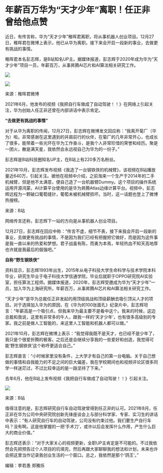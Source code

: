 # 年薪百万华为“天才少年”离职！任正非曾给他点赞

近日，有传言称，华为“天才少年”稚晖君离职，将从事机器人创业项目。12月27日，稚晖君在微博上表示，他已从华为离职。接下来会开启一段新的事业，去做更有挑战的事情。

稚晖君本名彭志辉，是B站知名UP主。据媒体报道，彭志辉于2020年成为华为“天才少年”项目一员，年薪百万，从事昇腾AI芯片和AI算法相关研究工作。

![](https://inews.gtimg.com/newsapp_bt/0/15579761436/1000)

![](https://inews.gtimg.com/newsapp_bt/0/15579761470/1000)

来源：稚晖君微博

2021年6月，他发布的视频《我把自行车做成了自动驾驶！！》在网络上引起关注，华为创始人任正非还曾在内部讲话中表示肯定。

**“去做更有挑战的事情”**

对于从华为离职的传闻，12月27日，彭志辉在微博发文回应称：“我离开菊厂（华为）啦。非常感谢在这里遇到的并肩前行的伙伴，在菊厂的几年非常开心，也成长了很多，能带着一些光环在华为工作奋斗，是我个人非常珍惜的荣誉和经历。聚是一团火，散是满天星，我依然会永远视自己为华为的一份子。”

彭志辉是B站科技圈知名UP主，在B站上有220多万名粉丝。

2021年10月，彭志辉发布视频《我造了一台钢铁侠的机械臂》，该视频在B站播放量近640万，引起关注。据他在视频中介绍，之前淘来一个生产于2014年的二手机械臂，但是他不太满意，便自己造了一台机器臂Dummy。这个项目的操作系统运用开源鸿蒙，AI计算平台使用的是华为昇腾Atlas边缘计算平台。视频中，彭志辉远程为一颗破口葡萄缝针，葡萄未被机械臂损坏。当时，这一话题也登上了微博热搜榜。

来源：B站

网络传言还称，彭志辉下一站的方向是从事机器人创业项目。

12月27日，彭志辉在回应中称：“传言不虚，细节不表，接下来我会开启一段新的事业，去做更有挑战的事情，不是因为我们已经有把握把它做好，而是因为这件事是我一直以来的热爱和梦想。君子战虽有陈，而勇为本焉，年轻热血不知天高地厚也许就是我最后的倔强吧。”

**自称“野生钢铁侠”**

资料显示，彭志辉1993年出生，2015年从电子科技大学生命科学与技术学院本科毕业，研究生毕业于电子科技大学信通学院，毕业后就职于OPPO研究院AI实验室，担任算法工程师。据媒体报道，2020年，彭志辉受邀成为华为“天才少年”一员，加入华为上海研究所，年薪百万，从事昇腾AI芯片和AI算法相关研究工作。

“天才少年”是华为总裁任正非发起的用顶级挑战和顶级薪酬去吸引顶尖人才的项目。对于选择加入华为的原因，在《华为的100张面孔》纪录片中，彭志辉坦言：“年薪高是一个吸引点，但我来华为最主要不是看中这个。我来的时候，这边总裁和我说，这里有非常多的牛人，跟我一样的‘天才少年’，也有很多高级别的专家。我之前是做人工智能的，来这里人工智能和机器人都可以做。”

2021年10月，彭志辉在微博上表示：“我觉得我既不是天才，也已经不是少年了，我只是个很爱折腾的极客。之后还是会继续分享我的一些爱好和创造，我觉得可能‘野生钢铁侠’这个称呼更适合自己。”

彭志辉直言：“小时候家里没有条件，上大学才有自己的第一台电脑。关于自己想做的事情和自我能力的不足之间的巨大偏差，我在学校期间也和视频评论区很多同学一样迷茫过，不过比较幸运的是一路坚持了下来。”

去年6月，他在B站上发布视频《我把自行车做成了自动驾驶！！》引起关注。

![](https://inews.gtimg.com/newsapp_bt/0/15579761617/1000)

来源：B站

值得注意的是，彭志辉研究自行车自动驾驶曾得到任正非的认可。2021年8月，任正非在华为公司中央研究院创新先锋座谈会上与部分科学家、专家、实习生的讲话中表示：“有人研究自行车的自动驾驶，公司没有约束过他。我们要生产自行车吗？没有啊。这是他掌握的一把‘手术刀’，或许以后会发挥什么作用，产生什么巨大的商业价值。”

彭志辉还表示：“对于大家关心的视频更新，全职UP主肯定是不可能的。不过我依然会先把预告过个人项目的坑填完，然后再跟大家聊聊我的想法和计划，未来也许会把这里当作记录我创业生活的一个窗口。总之，我依然是那个‘鸽王’。”

编辑：李若愚 郑雅烁

